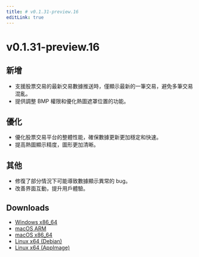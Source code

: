 ```yaml
---
title: # v0.1.31-preview.16
editLink: true
---
```


# v0.1.31-preview.16 <Badge type="warning" text="preview" />

## 新增

- 支援股票交易的最新交易數據推送時，僅顯示最新的一筆交易，避免多筆交易混亂。
- 提供調整 BMP 權限和優化熱圖遮罩位置的功能。

## 優化

- 優化股票交易平台的整體性能，確保數據更新更加穩定和快速。
- 提高熱圖顯示精度，圖形更加清晰。

## 其他

- 修復了部分情況下可能導致數據顯示異常的 bug。
- 改善界面互動，提升用戶體驗。

## Downloads

- [Windows x86_64](https://assets.lbkrs.com/github/release/longbridge-desktop/preview/longbridge-v0.1.31-preview.16-windows-x86_64.exe)
- [macOS ARM](https://assets.lbkrs.com/github/release/longbridge-desktop/preview/longbridge-v0.1.31-preview.16-macos-aarch64.dmg)
- [macOS x86_64](https://assets.lbkrs.com/github/release/longbridge-desktop/preview/longbridge-v0.1.31-preview.16-macos-x86_64.dmg)
- [Linux x64 (Debian)](https://assets.lbkrs.com/github/release/longbridge-desktop/preview/longbridge-v0.1.31-preview.16-linux-x86_64.deb)
- [Linux x64 (AppImage)](https://assets.lbkrs.com/github/release/longbridge-desktop/preview/longbridge-v0.1.31-preview.16-linux-x86_64.AppImage)